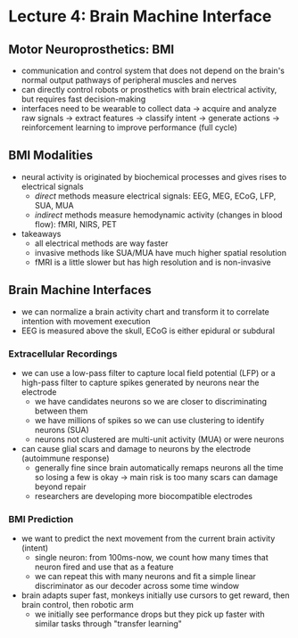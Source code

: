 # Lecture 4: Brain Machine Interface

## Motor Neuroprosthetics: BMI
- communication and control system that does not depend on the brain's normal output pathways of peripheral muscles and nerves
- can directly control robots or prosthetics with brain electrical activity, but requires fast decision-making
- interfaces need to be wearable to collect data -> acquire and analyze raw signals -> extract features -> classify intent -> generate actions -> reinforcement learning to improve performance (full cycle)

## BMI Modalities
- neural activity is originated by biochemical processes and gives rises to electrical signals
  - *direct* methods measure electrical signals: EEG, MEG, ECoG, LFP, SUA, MUA
  - *indirect* methods measure hemodynamic activity (changes in blood flow): fMRI, NIRS, PET
- takeaways
  - all electrical methods are way faster
  - invasive methods like SUA/MUA have much higher spatial resolution
  - fMRI is a little slower but has high resolution and is non-invasive

## Brain Machine Interfaces
- we can normalize a brain activity chart and transform it to correlate intention with movement execution
- EEG is measured above the skull, ECoG is either epidural or subdural

### Extracellular Recordings
- we can use a low-pass filter to capture local field potential (LFP) or a high-pass filter to capture spikes generated by neurons near the electrode
  - we have candidates neurons so we are closer to discriminating between them
  - we have millions of spikes so we can use clustering to identify neurons (SUA)
  - neurons not clustered are multi-unit activity (MUA) or were neurons 
- can cause glial scars and damage to neurons by the electrode (autoimmune response)
  - generally fine since brain automatically remaps neurons all the time so losing a few is okay -> main risk is too many scars can damage beyond repair
  - researchers are developing more biocompatible electrodes

### BMI Prediction
- we want to predict the next movement from the current brain activity (intent)
  - single neuron: from 100ms-now, we count how many times that neuron fired and use that as a feature
  - we can repeat this with many neurons and fit a simple linear discriminator as our decoder across some time window
- brain adapts super fast, monkeys initially use cursors to get reward, then brain control, then robotic arm
  - we initially see performance drops but they pick up faster with similar tasks through "transfer learning"